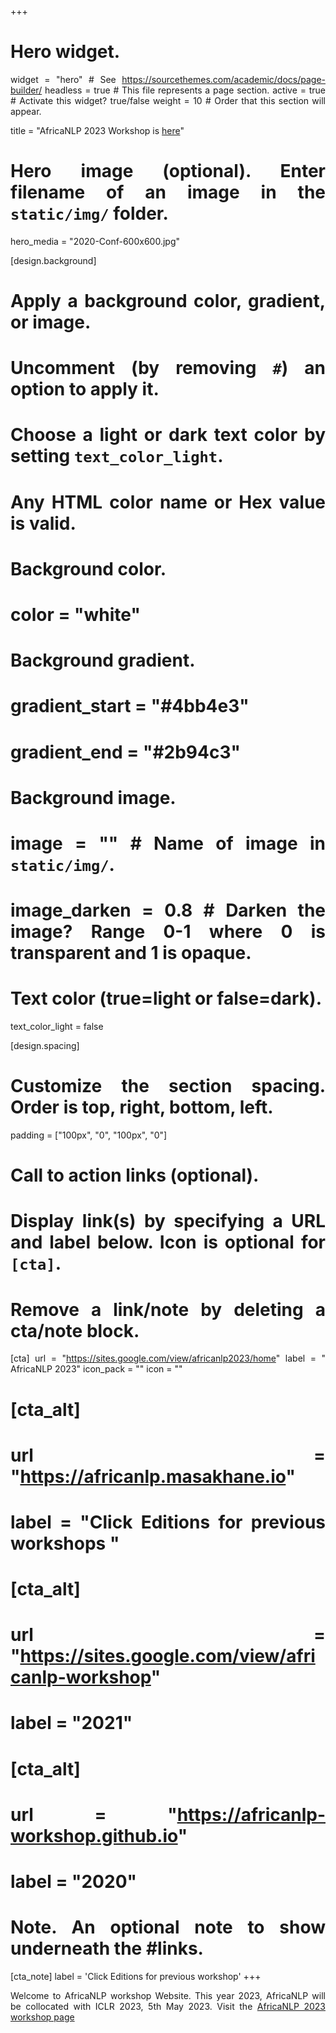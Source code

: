 +++
# Hero widget.
widget = "hero"  # See https://sourcethemes.com/academic/docs/page-builder/
headless = true  # This file represents a page section.
active = true  # Activate this widget? true/false
weight = 10  # Order that this section will appear.

title = "AfricaNLP 2023 Workshop is [here](https://sites.google.com/view/africanlp2023/home)"



# Hero image (optional). Enter filename of an image in the `static/img/` folder.
hero_media = "2020-Conf-600x600.jpg"

[design.background]
  # Apply a background color, gradient, or image.
  #   Uncomment (by removing `#`) an option to apply it.
  #   Choose a light or dark text color by setting `text_color_light`.
  #   Any HTML color name or Hex value is valid.

  # Background color.
  # color = "white"
  
  # Background gradient.
  # gradient_start = "#4bb4e3"
  # gradient_end = "#2b94c3"
  
  # Background image.
  # image = ""  # Name of image in `static/img/`.
  # image_darken = 0.8  # Darken the image? Range 0-1 where 0 is transparent and 1 is opaque.

  # Text color (true=light or false=dark).
  text_color_light = false
  
[design.spacing]
  # Customize the section spacing. Order is top, right, bottom, left.
  padding = ["100px", "0", "100px", "0"]

# Call to action links (optional).
#   Display link(s) by specifying a URL and label below. Icon is optional for `[cta]`.
#   Remove a link/note by deleting a cta/note block.
[cta]
  url = "https://sites.google.com/view/africanlp2023/home"
  label = " AfricaNLP 2023"
  icon_pack = ""
  icon = ""
  
# 
#  [cta_alt]
#    url = "https://africanlp.masakhane.io"
#    label = "Click Editions for previous workshops "
#    
# [cta_alt]
#   url = "https://sites.google.com/view/africanlp-workshop"
#   label = "2021"
#   
# [cta_alt]
#   url = "https://africanlp-workshop.github.io"
#   label = "2020"
#   
# 
# Note. An optional note to show underneath the #links.
 [cta_note]
  label = 'Click Editions for previous workshop'
+++


Welcome to AfricaNLP workshop Website. This year 2023, AfricaNLP will be collocated with ICLR 2023, 5th May 2023. Visit the [AfricaNLP 2023 workshop page](https://sites.google.com/view/africanlp2023/home)



<style>
body {
text-align: justify}
</style>


